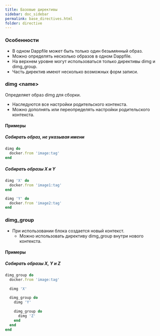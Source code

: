 ```yaml
---
title: Базовые директивы
sidebar: doc_sidebar
permalink: base_directives.html
folder: directive
---
```


### Особенности

* В одном Dappfile может быть только один безымянный образ.
* Можно определять несколько образов в одном Dappfile.
* На верхнем уровне могут использоваться только директивы dimg и dimg\_group.
* Часть директив имеют несколько возможных форм записи.

### dimg \<name\>

Определяет образ dimg для сборки.

* Наследуются все настройки родительского контекста.
* Можно дополнять или переопределять настройки родительского контекста.

#### Примеры

##### Собирать образ, не указывая имени
```ruby
dimg do
  docker.from 'image:tag'
end
```

##### Собирать образы X и Y
```ruby
dimg 'X' do
  docker.from 'image1:tag'
end

dimg 'Y' do
  docker.from 'image2:tag'
end
```

### dimg\_group

* При использовании блока создается новый контекст.
  * Можно использовать директиву dimg\_group внутри нового контекста.

#### Примеры

##### Собирать образы X, Y и Z
```ruby
dimg_group do
  docker.from 'image:tag'
  
  dimg 'X'
  
  dimg_group do
    dimg 'Y'
  
    dimg_group do
      dimg 'Z'
    end
  end
end
```